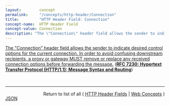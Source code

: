 ```yaml
---
layout:        concept
permalink:     "/concepts/http-header/Connection"
title:         "HTTP Header Field: Connection"
concept-name:  HTTP Header Field
concept-value: Connection
description: "The \"Connection\" header field allows the sender to indicate desired control options for the current connection. In order to avoid confusing downstream recipients, a proxy or gateway MUST remove or replace any received connection options before forwarding the message."
---
```


[The "Connection" header field allows the sender to indicate desired control options for the current connection. In order to avoid confusing downstream recipients, a proxy or gateway MUST remove or replace any received connection options before forwarding the message.](https://datatracker.ietf.org/doc/html/rfc7230#section-6.1 "Read documentation for HTTP Header Field &#34;Connection&#34;") (**[RFC 7230: Hypertext Transfer Protocol (HTTP/1.1): Message Syntax and Routing](/specs/IETF/RFC/7230 "The Hypertext Transfer Protocol (HTTP) is an application-level protocol for distributed, collaborative, hypertext information systems. HTTP has been in use by the World Wide Web global information initiative since 1990. This document provides an overview of HTTP architecture and its associated terminology, defines the &#34;http&#34; and &#34;https&#34; Uniform Resource Identifier (URI) schemes, defines the HTTP/1.1 message syntax and parsing requirements, and describes general security concerns for implementations.")**)

<br/>
<hr/>

<p style="float : left"><a href="./Connection.json" title="JSON representing this particular Web Concept value">JSON</a></p>
<p style="text-align: right">Return to list of all ( <a href="../http-header/">HTTP Header Fields</a> | <a href="../">Web Concepts</a> )</p>
